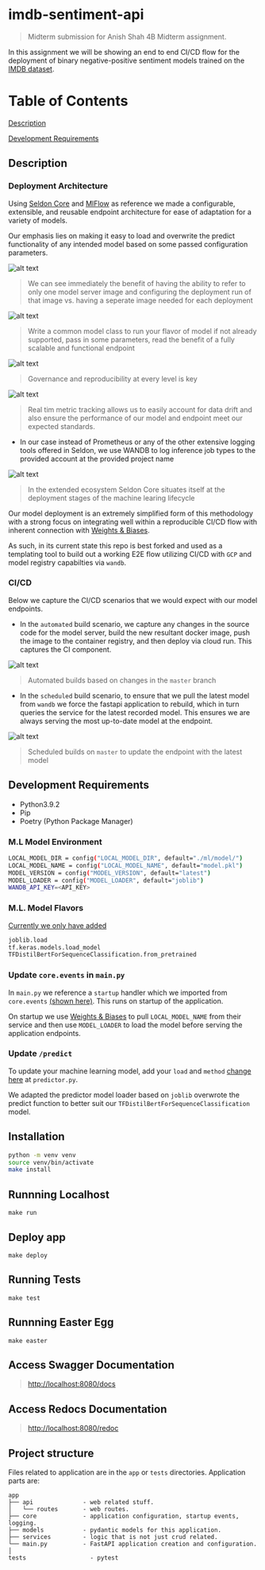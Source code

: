 # imdb-sentiment-api

> Midterm submission for Anish Shah 4B Midterm assignment.

In this assignment we will be showing an end to end CI/CD flow for the deployment of binary negative-positive sentiment models trained on the [IMDB dataset](https://ai.stanford.edu/~amaas/data/sentiment/aclImdb_v1.tar.gz).

# Table of Contents

[Description](https://github.com/anishshah97/imdb-sentiment-api#description)

[Development Requirements](https://github.com/anishshah97/imdb-sentiment-api#development-requirements)

## Description

### Deployment Architecture

Using [Seldon Core](https://github.com/SeldonIO/seldon-core) and [MlFlow](https://www.mlflow.org/) as reference we made a configurable, extensible, and reusable endpoint architecture for ease of adaptation for a variety of models.

Our emphasis lies on making it easy to load and overwrite the predict functionality of any intended model based on some passed configuration parameters.

![alt text](https://camo.githubusercontent.com/ce96f712535ab67177d197e4324deb07fab094752cb9564951b863703392fdb3/68747470733a2f2f6c6c2d626c6f672e6f73732d636e2d68616e677a686f752e616c6979756e63732e636f6d2f706963676f2f32303230303730393136323731372e706e67)

> We can see immediately the benefit of having the ability to refer to only one model server image and configuring the deployment run of that image vs. having a seperate image needed for each deployment

![alt text](https://camo.githubusercontent.com/8ec343c20d6858572c6ff87c7254437a84e7efa120624ef5d21dd8d0a617d3bd/68747470733a2f2f6c6c2d626c6f672e6f73732d636e2d68616e677a686f752e616c6979756e63732e636f6d2f706963676f2f32303230303730393136353631312e706e67)

> Write a common model class to run your flavor of model if not already supported, pass in some parameters, read the benefit of a fully scalable and functional endpoint

![alt text](https://camo.githubusercontent.com/36fbb10f7a05cee6f51c73dfc1c7f8ac55361fa0b771d5222b94cff2a51c5dab/68747470733a2f2f6c6c2d626c6f672e6f73732d636e2d68616e677a686f752e616c6979756e63732e636f6d2f706963676f2f32303230303730393137303231352e706e67)

> Governance and reproducibility at every level is key

![alt text](https://camo.githubusercontent.com/baca90841adb01750e4960b403854dc609ef6d31626604ace25231291bb1311b/68747470733a2f2f6c6c2d626c6f672e6f73732d636e2d68616e677a686f752e616c6979756e63732e636f6d2f706963676f2f32303230303730393138313830392e706e67)

> Real tim metric tracking allows us to easily account for data drift and also ensure the performance of our model and endpoint meet our expected standards.

- In our case instead of Prometheus or any of the other extensive logging tools offered in Seldon, we use WANDB to log inference job types to the provided account at the provided project name

![alt text](https://image.slidesharecdn.com/oreillyaideployingmlmodelsatscale-181012115501/95/seldon-deploying-models-at-scale-20-638.jpg?cb=1539345462)

> In the extended ecosystem Seldon Core situates itself at the deployment stages of the machine learing lifecycle

Our model deployment is an extremely simplified form of this methodology with a strong focus on integrating well within a reproducible CI/CD flow with inherent connection with [Weights & Biases](https://wandb.ai/).

As such, in its current state this repo is best forked and used as a templating tool to build out a working E2E flow utilizing CI/CD with `GCP` and model registry capabilties via `wandb`.

### CI/CD

Below we capture the CI/CD scenarios that we would expect with our model endpoints.

- In the `automated` build scenario, we capture any changes in the source code for the model server, build the new resultant docker image, push the image to the container registry, and then deploy via cloud run. This captures the CI component.

![alt text
](https://miro.medium.com/max/998/1*SQcTRfQ2Cqoq18yofRsvTQ.png)

> Automated builds based on changes in the `master` branch

- In the `scheduled` build scenario, to ensure that we pull the latest model from `wandb` we force the fastapi application to rebuild, which in turn queries the service for the latest recorded model. This ensures we are always serving the most up-to-date model at the endpoint.

![alt text](https://miro.medium.com/max/504/0*JR7aBMi66GFJlv5L)

> Scheduled builds on `master` to update the endpoint with the latest model

## Development Requirements

- Python3.9.2
- Pip
- Poetry (Python Package Manager)

### M.L Model Environment

```sh
LOCAL_MODEL_DIR = config("LOCAL_MODEL_DIR", default="./ml/model/")
LOCAL_MODEL_NAME = config("LOCAL_MODEL_NAME", default="model.pkl")
MODEL_VERSION = config("MODEL_VERSION", default="latest")
MODEL_LOADER = config("MODEL_LOADER", default="joblib")
WANDB_API_KEY=<API_KEY>
```

### M.L. Model Flavors

[Currently we only have added](app/core/model_loaders.py)

```sh
joblib.load
tf.keras.models.load_model
TFDistilBertForSequenceClassification.from_pretrained
```

### Update `core.events` in `main.py`

In `main.py` we reference a `startup` handler which we imported from `core.events` [(shown here)](app/core/events.py).
This runs on startup of the application.

On startup we use [Weights & Biases](https://wandb.ai/) to pull `LOCAL_MODEL_NAME` from their service and then use `MODEL_LOADER` to load the model before serving the application endpoints.

### Update `/predict`

To update your machine learning model, add your `load` and `method` [change here](app/api/routes/predictor.py) at `predictor.py`.

We adapted the predictor model loader based on `joblib` overwrote the predict function to better suit our `TFDistilBertForSequenceClassification` model.

## Installation

```sh
python -m venv venv
source venv/bin/activate
make install
```

## Runnning Localhost

`make run`

## Deploy app

`make deploy`

## Running Tests

`make test`

## Runnning Easter Egg

`make easter`

## Access Swagger Documentation

> <http://localhost:8080/docs>

## Access Redocs Documentation

> <http://localhost:8080/redoc>

## Project structure

Files related to application are in the `app` or `tests` directories.
Application parts are:

    app
    ├── api              - web related stuff.
    │   └── routes       - web routes.
    ├── core             - application configuration, startup events, logging.
    ├── models           - pydantic models for this application.
    ├── services         - logic that is not just crud related.
    └── main.py          - FastAPI application creation and configuration.
    │
    tests                  - pytest
